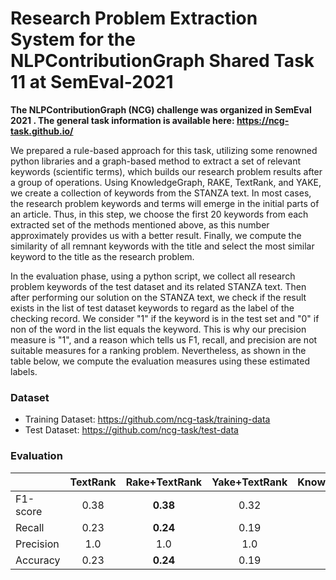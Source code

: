 # Research Problem Extraction System for the NLPContributionGraph Shared Task 11 at SemEval-2021

**The NLPContributionGraph (NCG) challenge was organized in SemEval 2021 . The general task information is available here: https://ncg-task.github.io/**

We prepared a rule-based approach for this task, utilizing some renowned python libraries and a graph-based method to extract a set of relevant keywords (scientific terms), which builds our research problem results after a group of operations. Using KnowledgeGraph, RAKE, TextRank, and YAKE, we create a collection of keywords from the STANZA text. In most cases, the research problem keywords and terms will emerge in the initial parts of an article. Thus, in this step, we choose the first 20 keywords from each extracted set of the methods mentioned above, as this number approximately provides us with a better result. Finally, we compute the similarity of all remnant keywords with the title and select the most similar keyword to the title as the research problem.

In the evaluation phase, using a python script, we collect all research problem keywords of the test dataset and its related STANZA text. Then after performing our solution on the STANZA text, we check if the result exists in the list of test dataset keywords to regard as the label of the checking record. We consider "1" if the keyword is in the test set and "0" if non of the word in the list equals the keyword. This is why our precision measure is "1", and a reason which tells us F1, recall, and precision are not suitable measures for a ranking problem. Nevertheless, as shown in the table below, we compute the evaluation measures using these estimated labels.

### Dataset
- Training Dataset: https://github.com/ncg-task/training-data
- Test Dataset: https://github.com/ncg-task/test-data

### Evaluation

|           |TextRank|Rake+TextRank|Yake+TextRank|KnowledgeGraph+Rake+TextRank|KnowledgeGraph+Yake+Rake+TextRank|
|:----------|:------:|:-----------:|:-----------:|:--------------------------:|:-------------------------------:|
|F1-score   | 0.38   | **0.38**    |     0.32    |             0.26           |              0.23               |
|Recall     | 0.23   | **0.24**    |     0.19    |             0.15           |              0.13               |
|Precision  | 1.0    | 1.0         |      1.0    |              1.0           |               1.0               |
|Accuracy   | 0.23   | **0.24**    |     0.19    |             0.15           |              0.13               |
